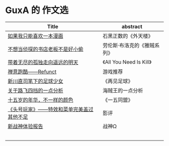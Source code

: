 # GuxA 的 作文选

| Title                                                        | abstract                    |
| ------------------------------------------------------------ | --------------------------- |
| [如果我只能喜欢一本漫画](/html/waitianlou.html)              | 石黑正数的《外天楼》        |
| [不想当侦探的书店老板不是好小偷](/html/yazei.html)           | 劳伦斯·布洛克的《雅贼系列》 |
| [带着无尽的孤独走向遥远的明天](/html/aynik.html)             | 《All You Need Is Kill》    |
| [禅意跑酷——Refunct](/html/refunct.html)                      | 游戏推荐                    |
| [新川直司笔下的足球少女](/html/april0.html)                  | 《再见足球》                |
| [关于路飞四挡的一点分析](/html/luffy.html)                   | 海贼王的一点分析            |
| [十五岁的年华，不一样的颜色](/html/15.html)                  | 《一五同盟》                |
| [《头号玩家》——特效和菜单完美盖过其他不足](/html/playerone.html) | 影评                        |
| [新战神体验报告](/html/godofwar.html)                        | 战神Ω                       |
|                                                              |                             |
|                                                              |                             |
|                                                              |                             |
|                                                              |                             |
|                                                              |                             |


